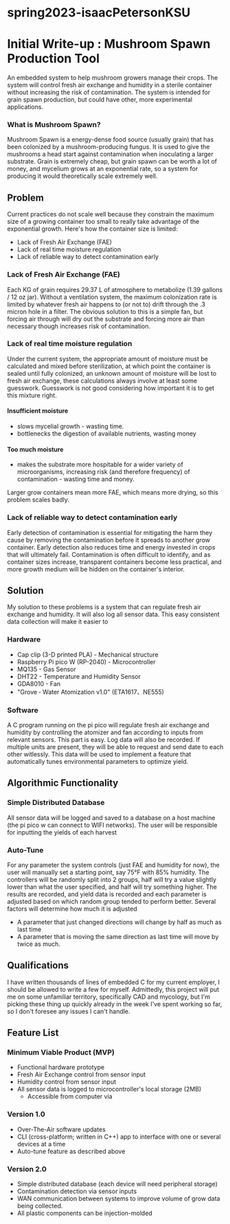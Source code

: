 # spring2023-isaacPetersonKSU 


 
 
# Initial Write-up :  Mushroom Spawn Production Tool 
An embedded system to help mushroom growers manage their crops. The system will control fresh air exchange and humidity in a sterile  container without increasing the risk of contamination. The system is intended for grain spawn production, but could have other, more experimental applications.

###  What is Mushroom Spawn?
Mushroom Spawn is a energy-dense food source (usually grain) that has been colonized by a mushroom-producing fungus. It is used to give the mushrooms a head start against contamination when inoculating a larger substrate. Grain is extremely cheap, but grain spawn can be worth a lot of money, and mycelium grows at an exponential rate, so a system for producing it would theoretically scale extremely well. 

## Problem
Current practices do not scale well because they constrain the maximum size of a growing container too small to really take advantage of the exponential growth. Here's how the container size is limited:

* Lack of Fresh Air Exchange (FAE)
* Lack of real time moisture regulation
* Lack of reliable way to detect contamination early

### Lack of Fresh Air Exchange (FAE)
Each KG of grain requires 29.37 L of atmosphere to metabolize (1.39 gallons / 12 oz jar). Without a ventilation system, the maximum colonization rate is limited by whatever fresh air happens to (or not to) drift through the .3 micron hole in a filter. The obvious solution to this is a simple fan, but forcing air through will dry out the substrate and forcing more air than necessary though increases risk of contamination. 

### Lack of real time moisture regulation
Under the current system, the appropriate amount of moisture must be calculated and mixed before sterilization, at which point the container is sealed until fully colonized, an unknown amount of moisture will be lost to fresh air exchange, these calculations always involve at least some guesswork. Guesswork is not good considering how important it is to get this mixture right. 
#### **Insufficient moisture** 
* slows mycelial growth - wasting time.
* bottlenecks the digestion of available nutrients, wasting money 
#### **Too much moisture**
* makes the substrate more hospitable for a wider variety of microorganisms, increasing risk (and therefore frequency) of contamination - wasting time and money.

Larger grow containers mean more FAE, which means more drying, so this problem scales badly. 


### Lack of reliable way to detect contamination early
Early detection of contamination is essential for mitigating the harm they cause by removing the contamination before it spreads to another grow container. Early detection also reduces time and energy invested in crops that will ultimately fail. Contamination is often difficult to identify, and as container sizes increase, transparent containers become less practical, and more growth medium will be hidden on the container's interior. 

## Solution
My solution to these problems is a system that can regulate fresh air exchange and humidity. It will also log all sensor data. This easy consistent data collection will make it easier to 

### Hardware
* Cap clip (3-D printed PLA) - Mechanical structure
* Raspberry Pi pico W (RP-2040) - Microcontroller
* MQ135 - Gas Sensor
* DHT22 - Temperature and Humidity Sensor
* GDA8010 - Fan
* "Grove  ‐  Water  Atomization  v1.0" (ETA1617、NE555)

### Software
A C program running on the pi pico will regulate fresh air exchange and humidity by controlling the atomizer and fan according to inputs from relevant sensors. This part is easy. Log data will also be recorded. If multiple units are present, they will be able to request and send date to each other witlessly. This data will be used to implement a feature that automatically tunes environmental parameters to optimize yield. 

## Algorithmic Functionality 
### Simple Distributed Database 
All sensor data will be logged and saved to a database on a host machine (the pi pico w can connect to WIFI networks). The user will be responsible for inputting the yields of each harvest

### Auto-Tune 
For any parameter the system controls (just FAE and humidity for now), the user will manually set a starting point, say 75°F with 85% humidity. The controllers will be randomly split into 2 groups, half will try a value slightly lower than what the user specified, and half will try something higher. The results are recorded, and yield data is recorded and each parameter is adjusted based on which random group tended to perform better. Several factors will determine how much it is adjusted
* A parameter that just changed directions will change by half as much as last time
* A parameter that is moving the same direction as last time will move by twice as much. 

## Qualifications 
I have written thousands of lines of embedded C for my current employer, I should be allowed to write a few for myself. Admittedly, this project will put me on some unfamiliar territory, specifically CAD and mycology, but I'm picking these thing up quickly already in the week I've spent working so far, so I don't foresee any issues I can't handle. 


## Feature List

### Minimum Viable Product (MVP)
* Functional hardware prototype
* Fresh Air Exchange control from sensor input
* Humidity control from sensor input
* All sensor data is logged to microcontroller's local storage (2MB)
	* Accessible from computer via 

### Version 1.0
* Over-The-Air software updates 
* CLI (cross-platform; written in C++) app to interface with one or several devices at a time
* Auto-tune feature as described above 

### Version 2.0
* Simple distributed database (each device will need peripheral storage)
* Contamination detection via sensor inputs
* WAN communication between systems to improve volume of grow data being collected.
* All plastic components can be injection-molded
